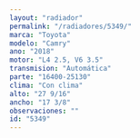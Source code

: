 ```yaml
---
layout: "radiador"
permalink: "/radiadores/5349/"
marca: "Toyota"
modelo: "Camry"
ano: "2018"
motor: "L4 2.5, V6 3.5"
transmision: "Automática"
parte: "16400-25130"
clima: "Con clima"
alto: "27 9/16"
ancho: "17 3/8"
observaciones: ""
id: "5349"
---
```


